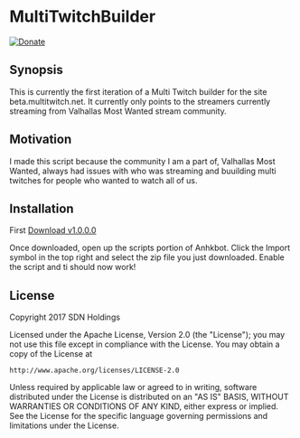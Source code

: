 # MultiTwitchBuilder

[![Donate](https://www.paypalobjects.com/en_US/i/btn/btn_donate_LG.gif)](https://www.paypal.com/cgi-bin/webscr?cmd=_s-xclick&hosted_button_id=PG7MH2LK8MCKN)

## Synopsis

This is currently the first iteration of a Multi Twitch builder for the site beta.multitwitch.net. It currently only points to the streamers currently streaming from Valhallas Most Wanted stream community.

## Motivation

I made this script because the community I am a part of, Valhallas Most Wanted, always had issues with who was streaming and buuilding multi twitches for people who wanted to watch all of us.

## Installation
First [Download v1.0.0.0](https://github.com/djc12/MultiTwitchBuilder/raw/master/MultiTwitch.zip)

Once downloaded, open up the scripts portion of Anhkbot. Click the Import symbol in the top right and select the zip file you just downloaded. Enable the script and ti should now work!


## License

Copyright 2017 SDN Holdings

Licensed under the Apache License, Version 2.0 (the "License");
you may not use this file except in compliance with the License.
You may obtain a copy of the License at

    http://www.apache.org/licenses/LICENSE-2.0

Unless required by applicable law or agreed to in writing, software
distributed under the License is distributed on an "AS IS" BASIS,
WITHOUT WARRANTIES OR CONDITIONS OF ANY KIND, either express or implied.
See the License for the specific language governing permissions and
limitations under the License.

